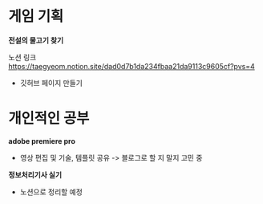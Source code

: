 # 게임 기획
**전설의 물고기 찾기**

노션 링크
https://taegyeom.notion.site/dad0d7b1da234fbaa21da9113c9605cf?pvs=4 
- 깃허브 페이지 만들기


# 개인적인 공부
**adobe premiere pro**
- 영상 편집 및 기술, 템플릿 공유
  -> 블로그로 할 지 말지 고민 중
  

**정보처리기사 실기**
- 노션으로 정리할 예정
